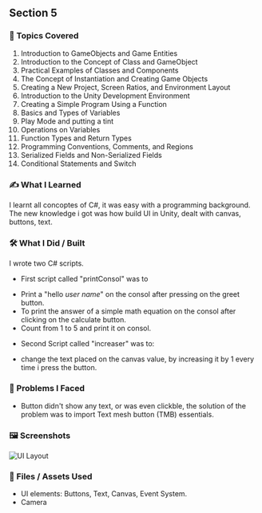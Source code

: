 ## Section 5

### 📌 Topics Covered  
1. Introduction to GameObjects and Game Entities
2. Introduction to the Concept of Class and GameObject
3. Practical Examples of Classes and Components
4. The Concept of Instantiation and Creating Game Objects
5. Creating a New Project, Screen Ratios, and Environment Layout
6. Introduction to the Unity Development Environment
7. Creating a Simple Program Using a Function
8. Basics and Types of Variables
9. Play Mode and putting a tint
10. Operations on Variables
11. Function Types and Return Types
12. Programming Conventions, Comments, and Regions
13. Serialized Fields and Non-Serialized Fields
14. Conditional Statements and Switch

###  ✍️ What I Learned  

I learnt all concoptes of C#, it was easy with a programming background.
The new knowledge i got was how build UI in Unity, dealt with canvas, buttons, text. 

  
### 🛠️ What I Did / Built  
I wrote two C# scripts.

- First script called "printConsol" was to 
* Print a "hello *user name*" on the consol after pressing on the greet button.
* To print the answer of a simple math equation on the consol after clicking on the calculate button.
* Count from 1 to 5 and print it on consol.
  
- Second Script called "increaser" was to:
* change the text placed on the canvas value, by increasing it by 1 every time i press the button.


### 🧪 Problems I Faced  
* Button didn't show any text, or was even clickble, the solution of the problem was to import Text mesh button (TMB) essentials.


### 🖼️ Screenshots  
![UI Layout](https://i.imgur.com/urd4rIj.png)

### 📁 Files / Assets Used 
* UI elements: Buttons, Text, Canvas, Event System.
* Camera


